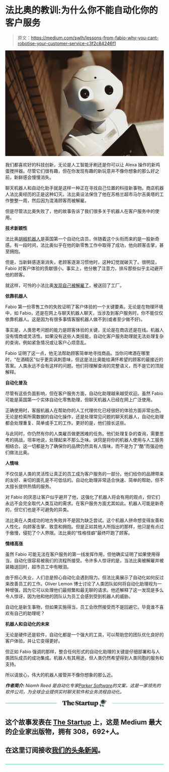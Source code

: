 # 法比奥的教训:为什么你不能自动化你的客户服务

> 原文：<https://medium.com/swlh/lessons-from-fabio-why-you-cant-robotise-your-customer-service-c3f2c84246f1>

![](img/952fbb3b7c09d25ee3a35dc0551de798.png)

我们都喜欢好的科技创新，无论是人工智能牙刷还是你可以让 Alexa 操作的新鸡蛋搅拌器。尽管它们很有趣，但在你发现有趣的新玩意并不像你想象的那么好之前，新鲜感会慢慢消失。

聊天机器人和自动化助手就是这样一种正在寻找自己位置的科技新事物。商店机器人法比奥经历的正是这种幻灭。法比奥设法保住了他在苏格兰超市马尔吉奥塔的工作整整一周，然后因为混淆顾客而被解雇。

但是尽管法比奥失败了，他的故事告诉了我们很多关于机器人在客户服务中的使用。

**技术新颖性**

法比奥[胡椒机器人](https://www.ald.softbankrobotics.com/en/robots/pepper/find-out-more-about-pepper)是英国第一个自动化店员，伴随着这个头衔而来的是一股新奇感。有一段时间，法比奥似乎在他的新零售工作中取得了成功，他向顾客击掌，甚至拥抱。

但是，当新鲜感逐渐消失，老顾客逐渐习惯他时，这种幻觉就破灭了。很明显，Fabio 对客户体验的贡献很小。事实上，他分散了注意力，排斥那些似乎主动避开他的顾客。

就这样，可怜的小法比奥[发现自己被解雇了](http://www.telegraph.co.uk/science/2018/01/21/fabio-robot-sacked-supermarket-alarming-customers/)，被送回了工厂。

**依靠机器人**

Fabio 第一份零售工作的失败证明了客户体验的一个关键要素。无论是在物理环境中，如 Fabio，还是在网上与聊天机器人聊天，当涉及到客户服务时，你不能仅仅依靠机器人。这是因为有很多事情客服机器人做不到(或者至少做不好)。

事实是，人类思考问题的能力是顾客体验的关键，无论是在商店还是在线。机器人没有情商或灵活性。如果没有这些人类技能，自动化客户服务助理就无法处理复杂的查询，例如紧急情况或让客户心烦意乱。

Fabio 证明了这一点，他无法帮助顾客简单地寻找商品。当你问啤酒在哪里时，“在酒精区”似乎更具讽刺意味，但这是法比奥能给满怀希望的顾客的最接近的答案。人类永远不会有这样的问题。他们将理解查询的完整语义，而不是它的顶层解释。

**自动化普及**

尽管有这些负面影响，但在客户服务方面，自动化助理越来越受欢迎。虽然 Fabio 可能是英国第一个实体自动化零售助理，但聊天机器人已经在网上广泛使用。

正确使用时，客服机器人在帮助你的人工代理优化已经很好的体验方面非常出色。无论是检索所需数据的自动化操作，还是处理常见问题的聊天机器人，自动化助理都会处理重复、简单或手工的工作。更好的是，他们擅长这些。

与此同时，你仍然有你的人类雇员做更困难的任务。他们处理复杂的查询，需要思考的挑战，坦率地说，处理起来不那么乏味。诀窍是将你的机器人使用与人工服务相结合。这一切都是为了确保你的品牌仍然具有人情味，而不是为了“酷”而强迫他们做法比奥。

**人情味**

不仅仅是人类的灵活性让真正的员工成为客户服务的一部分。他们给你的品牌带来的友好、亲切的面孔是不可低估的。自动化助理非常适合快速、简单的帮助，但不太擅长提供热情的服务。

对 Fabio 的厌恶让客户似乎避开了他，这强化了机器人将会有用的观点，但它们永远不会完全取代人类互动的需求。在客户服务方面尤其如此。机器人可能是新奇的，但它们也是不可避免的异类。

法比奥在人类成功的地方失败并不是因为缺乏尝试。这个机器人拼命想变得友善和人性化，向顾客击掌、致意和拥抱。但是正如其他人所指出的那样，他只是有点过于傲慢，侵犯了个人界限。法比奥的“性格怪癖”最终吓跑了顾客。

**情绪高涨**

虽然 Fabio 可能无法在客户服务的第一线发挥作用，但他确实证明了如果使用得当，自动化很容易被我们的流程所接受。令许多人惊讶的是，当法比奥被解雇并被装箱送回时，超市员工中有眼泪。

由于担心失业，人们总是担心自动化会遇到阻力。但法比奥展示了自动化如何反过来改善员工的工作。Oliver Lemon 博士讨论了人类团队如何将自动化助理视为一种增强，因为它可以处理他们最频繁和最无聊的请求。他还解释了这一发现是多么令人惊讶，因为他和他的团队认为员工会感到受到机器人的威胁。

自动化是新生事物，但如果实施得当，员工会欣然接受而不是回避它。毕竟谁不喜欢有自己的助理呢？

**机器人和自动化的未来**

无论是硬件还是软件，自动化都是一个强大的工具，可以帮助您的团队优化良好的客户体验，并让它变得更好。

但正如 Fabio 强调的那样，整合任何形式的自动化助理的关键是仔细部署和与人类团队成员的成功集成。机器人有其用途，但人类仍然希望得到人类同胞的服务和支持。

所以请放心，伟大的机器人接管并不像你想象的那么近。

***作者简介:*** *Niamh Reed 是自动化专家*[*Parker Software*](https://www.parkersoftware.com/)*的文案，这是一家领先的软件公司，为全球企业提供实时聊天软件和业务流程自动化。*

[![](img/308a8d84fb9b2fab43d66c117fcc4bb4.png)](https://medium.com/swlh)

## 这个故事发表在 [The Startup](https://medium.com/swlh) 上，这是 Medium 最大的企业家出版物，拥有 308，692+人。

## 在这里订阅接收[我们的头条新闻](http://growthsupply.com/the-startup-newsletter/)。

[![](img/b0164736ea17a63403e660de5dedf91a.png)](https://medium.com/swlh)